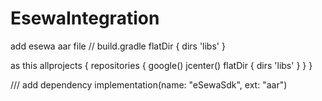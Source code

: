 # EsewaIntegration

add esewa aar file 
// build.gradle
flatDir {
            dirs 'libs'
        }
        
  as this
allprojects {
    repositories {
        google()
        jcenter()
        flatDir {
            dirs 'libs'
        }
    }
}

/// add dependency
implementation(name: "eSewaSdk", ext: "aar")
